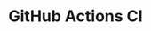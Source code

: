 # GitHub Actions CI







































































































































































































































































































































































































































































































































































































































































































































































































































































































































































































































































































































































































































































































































































































































































































































































































































































































































































































































































































































































































































































































































































































































































































































































































































































































































































































































































































































































































































































































































































































































































































































